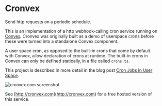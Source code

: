 # Cronvex

Send http requests on a periodic schedule.

This is an implementation of a http webhook-calling cron service running on
[Convex](https://convex.dev). Cronvex was originally built as a demo of
userspace crons before these were turned into a standalone Convex component.

A user space cron, as opposed to the built-in crons that come by default with
Convex, allow declaration of crons at runtime. The built-in crons in Convex can only be defined statically, in a file called `crons.ts`.

This project is described in more detail in the blog post [Cron Jobs in User
Space](https://stack.convex.dev/cron-jobs).

![cronvex.com screenshot](https://cronvex.com/thumbnail.png)

See [http://cronvex.com](http://cronvex.com) for a free hosted version of this service.
